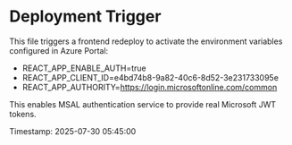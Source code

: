 # Deployment Trigger

This file triggers a frontend redeploy to activate the environment variables configured in Azure Portal:

- REACT_APP_ENABLE_AUTH=true
- REACT_APP_CLIENT_ID=e4bd74b8-9a82-40c6-8d52-3e231733095e  
- REACT_APP_AUTHORITY=https://login.microsoftonline.com/common

This enables MSAL authentication service to provide real Microsoft JWT tokens.

Timestamp: 2025-07-30 05:45:00
